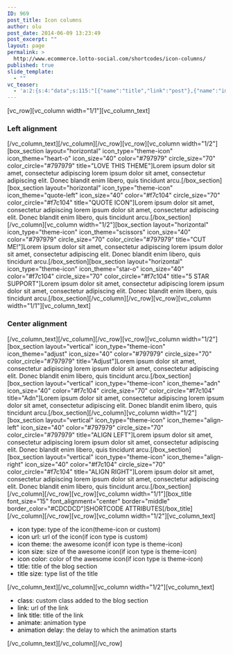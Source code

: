 ```yaml
---
ID: 969
post_title: Icon columns
author: olu
post_date: 2014-06-09 13:23:49
post_excerpt: ""
layout: page
permalink: >
  http://www.ecommerce.lotto-social.com/shortcodes/icon-columns/
published: true
slide_template:
  - ""
vc_teaser:
  - 'a:2:{s:4:"data";s:115:"[{"name":"title","link":"post"},{"name":"image","image":"featured","link":"none"},{"name":"text","mode":"excerpt"}]";s:7:"bgcolor";s:0:"";}'
---
```

[vc_row][vc_column width="1/1"][vc_column_text]
<h3>Left alignment</h3>
[/vc_column_text][/vc_column][/vc_row][vc_row][vc_column width="1/2"][box_section layout="horizontal" icon_type="theme-icon" icon_theme="heart-o" icon_size="40" color="#797979" circle_size="70" color_circle="#797979" title="LOVE THIS THEME"]Lorem ipsum dolor sit amet, consectetur adipiscing lorem ipsum dolor sit amet, consectetur adipiscing elit. Donec blandit enim libero, quis tincidunt arcu.[/box_section][box_section layout="horizontal" icon_type="theme-icon" icon_theme="quote-left" icon_size="40" color="#f7c104" circle_size="70" color_circle="#f7c104" title="QUOTE ICON"]Lorem ipsum dolor sit amet, consectetur adipiscing lorem ipsum dolor sit amet, consectetur adipiscing elit. Donec blandit enim libero, quis tincidunt arcu.[/box_section][/vc_column][vc_column width="1/2"][box_section layout="horizontal" icon_type="theme-icon" icon_theme="scissors" icon_size="40" color="#797979" circle_size="70" color_circle="#797979" title="CUT ME!"]Lorem ipsum dolor sit amet, consectetur adipiscing lorem ipsum dolor sit amet, consectetur adipiscing elit. Donec blandit enim libero, quis tincidunt arcu.[/box_section][box_section layout="horizontal" icon_type="theme-icon" icon_theme="star-o" icon_size="40" color="#f7c104" circle_size="70" color_circle="#f7c104" title="5 STAR SUPPORT"]Lorem ipsum dolor sit amet, consectetur adipiscing lorem ipsum dolor sit amet, consectetur adipiscing elit. Donec blandit enim libero, quis tincidunt arcu.[/box_section][/vc_column][/vc_row][vc_row][vc_column width="1/1"][vc_column_text]
<h3>Center alignment</h3>
[/vc_column_text][/vc_column][/vc_row][vc_row][vc_column width="1/2"][box_section layout="vertical" icon_type="theme-icon" icon_theme="adjust" icon_size="40" color="#797979" circle_size="70" color_circle="#797979" title="Adjust"]Lorem ipsum dolor sit amet, consectetur adipiscing lorem ipsum dolor sit amet, consectetur adipiscing elit. Donec blandit enim libero, quis tincidunt arcu.[/box_section][box_section layout="vertical" icon_type="theme-icon" icon_theme="adn" icon_size="40" color="#f7c104" circle_size="70" color_circle="#f7c104" title="Adn"]Lorem ipsum dolor sit amet, consectetur adipiscing lorem ipsum dolor sit amet, consectetur adipiscing elit. Donec blandit enim libero, quis tincidunt arcu.[/box_section][/vc_column][vc_column width="1/2"][box_section layout="vertical" icon_type="theme-icon" icon_theme="align-left" icon_size="40" color="#797979" circle_size="70" color_circle="#797979" title="ALIGN LEFT"]Lorem ipsum dolor sit amet, consectetur adipiscing lorem ipsum dolor sit amet, consectetur adipiscing elit. Donec blandit enim libero, quis tincidunt arcu.[/box_section][box_section layout="vertical" icon_type="theme-icon" icon_theme="align-right" icon_size="40" color="#f7c104" circle_size="70" color_circle="#f7c104" title="ALIGN RIGHT"]Lorem ipsum dolor sit amet, consectetur adipiscing lorem ipsum dolor sit amet, consectetur adipiscing elit. Donec blandit enim libero, quis tincidunt arcu.[/box_section][/vc_column][/vc_row][vc_row][vc_column width="1/1"][box_title font_size="15" font_alignment="center" border="middle" border_color="#CDCDCD"]SHORTCODE ATTRIBUTES[/box_title][/vc_column][/vc_row][vc_row][vc_column width="1/2"][vc_column_text]
<ul>
	<li><span style="color: #000000">icon type</span>: type of the icon(theme-icon or custom)</li>
	<li><span style="color: #000000">icon url</span>: url of the icon(if icon type is custom)</li>
	<li><span style="color: #000000">icon theme</span>: the awesome icon(if icon type is theme-icon)</li>
	<li><span style="color: #000000">icon size</span>: size of the awesome icon(if icon type is theme-icon)</li>
	<li><span style="color: #000000">icon color</span>: color of the awesome icon(if icon type is theme-icon)</li>
	<li><span style="color: #000000">title</span>: title of the blog section</li>
	<li><span style="color: #000000">title size</span>: type list of the title</li>
</ul>
[/vc_column_text][/vc_column][vc_column width="1/2"][vc_column_text]
<ul>
	<li><span style="color: #000000">class</span>: custom class added to the blog section</li>
	<li><span style="color: #000000">link</span>: url of the link</li>
	<li><span style="color: #000000">link title</span>: title of the link</li>
	<li><span style="color: #000000">animate</span>: animation type</li>
	<li><span style="color: #000000">animation delay</span>: the delay to which the animation starts</li>
</ul>
[/vc_column_text][/vc_column][/vc_row]